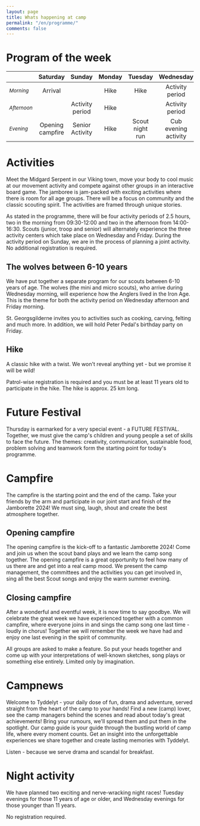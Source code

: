 ```yaml
---
layout: page
title: Whats happening at camp
permalink: "/en/programme/"
comments: false
---
```


# Program of the week

|                            |     Saturday     |     Sunday      | Monday |     Tuesday     |      Wednesday       |    Thursday     |      Friday      |   Saturday   |
| -------------------------- | :--------------: | :-------------: | :----: | :-------------: | :------------------: | :-------------: | :--------------: | :----------: |
| <small>*Morning*</small>   |     Arrival      |                 |  Hike  |      Hike       |   Activity period    | Future Festival | Activity period  | Journey home |
| <small>*Afternoon*</small> |                  | Activity period |  Hike  |                 |   Activity period    | Future Festival |                  |              |
| <small>*Evening*</small>   | Opening campfire | Senior Activity |  Hike  | Scout night run | Cub evening activity | Joint activity  | Closing Campfire |              |

# Activities
Meet the Midgard Serpent in our Viking town, move your body to cool music at our movement activity and compete against other groups in an interactive board game. The jamboree is jam-packed with exciting activities where there is room for all age groups. There will be a focus on community and the classic scouting spirit. The activities are framed through unique stories.

As stated in the programme, there will be four activity periods of 2.5 hours, two in the morning from 09:30-12:00 and two in the afternoon from 14:00-16:30. Scouts (junior, troop and senior) will alternately experience the three activity centers which take place on Wednesday and Friday. During the activity period on Sunday, we are in the process of planning a joint activity. No additional registration is required.

## The wolves between 6-10 years
We have put together a separate program for our scouts between 6-10 years of age. The wolves (the mini and micro scouts), who arrive during Wednesday morning, will experience how the Anglers lived in the Iron Age. This is the theme for both the activity period on Wednesday afternoon and Friday morning.

St. Georgsgilderne invites you to activities such as cooking, carving, felting and much more. In addition, we will hold Peter Pedal's birthday party on Friday.


## Hike
A classic hike with a twist. We won't reveal anything yet - but we promise it will be wild!

Patrol-wise registration is required and you must be at least 11 years old to participate in the hike. The hike is approx. 25 km long.

# Future Festival
Thursday is earmarked for a very special event - a FUTURE FESTIVAL. Together, we must give the camp's children and young people a set of skills to face the future. The themes: creativity, communication, sustainable food, problem solving and teamwork form the starting point for today's programme.

# Campfire
The campfire is the starting point and the end of the camp. Take your friends by the arm and participate in our joint start and finish of the Jamborette 2024! We must sing, laugh, shout and create the best atmosphere together.

## Opening campfire
The opening campfire is the kick-off to a fantastic Jamborette 2024! Come and join us when the scout band plays and we learn the camp song together. The opening campfire is a great opportunity to feel how many of us there are and get into a real camp mood. We present the camp management, the committees and the activities you can get involved in, sing all the best Scout songs and enjoy the warm summer evening.

## Closing campfire
After a wonderful and eventful week, it is now time to say goodbye. We will celebrate the great week we have experienced together with a common campfire, where everyone joins in and sings the camp song one last time - loudly in chorus! Together we will remember the week we have had and enjoy one last evening in the spirit of community.

All groups are asked to make a feature. So put your heads together and come up with your interpretations of well-known sketches, song plays or something else entirely. Limited only by imagination.



# Campnews

Welcome to Tyddelyt - your daily dose of fun, drama and adventure, served straight from the heart of the camp to your hands! Find a new (camp) lover, see the camp managers behind the scenes and read about today's great achievements! Bring your rumours, we'll spread them and put them in the spotlight.
Our camp guide is your guide through the bustling world of camp life, where every moment counts. Get an insight into the unforgettable experiences we share together and create lasting memories with Tyddelyt.

Listen - because we serve drama and scandal for breakfast.


# Night activity
We have planned two exciting and nerve-wracking night races!
Tuesday evenings for those 11 years of age or older, and Wednesday evenings for those younger than 11 years.

No registration required.